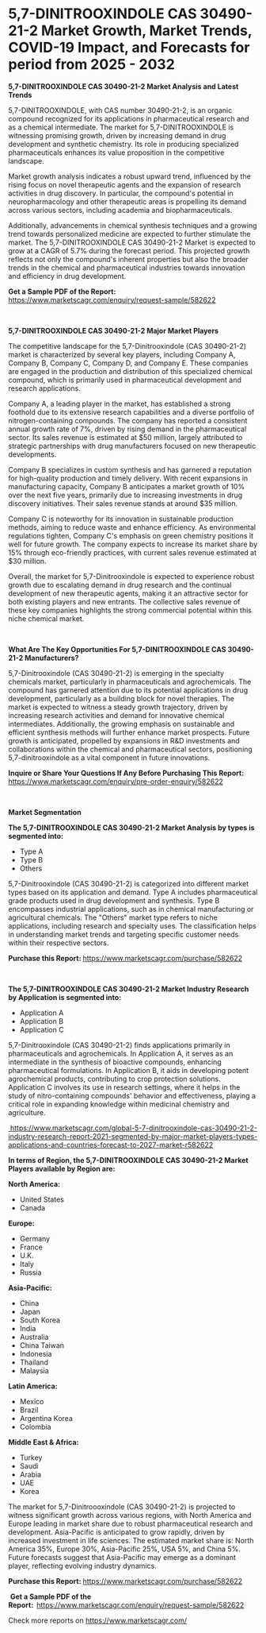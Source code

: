 <p><h1>5,7-DINITROOXINDOLE CAS 30490-21-2 Market Growth, Market Trends, COVID-19 Impact, and Forecasts for period from 2025 - 2032</h1></p><p><strong>5,7-DINITROOXINDOLE CAS 30490-21-2 Market Analysis and Latest Trends</strong></p>
<p><p>5,7-DINITROOXINDOLE, with CAS number 30490-21-2, is an organic compound recognized for its applications in pharmaceutical research and as a chemical intermediate. The market for 5,7-DINITROOXINDOLE is witnessing promising growth, driven by increasing demand in drug development and synthetic chemistry. Its role in producing specialized pharmaceuticals enhances its value proposition in the competitive landscape.</p><p>Market growth analysis indicates a robust upward trend, influenced by the rising focus on novel therapeutic agents and the expansion of research activities in drug discovery. In particular, the compound's potential in neuropharmacology and other therapeutic areas is propelling its demand across various sectors, including academia and biopharmaceuticals.</p><p>Additionally, advancements in chemical synthesis techniques and a growing trend towards personalized medicine are expected to further stimulate the market. The 5,7-DINITROOXINDOLE CAS 30490-21-2 Market is expected to grow at a CAGR of 5.7% during the forecast period. This projected growth reflects not only the compound's inherent properties but also the broader trends in the chemical and pharmaceutical industries towards innovation and efficiency in drug development.</p></p>
<p><strong>Get a Sample PDF of the Report:&nbsp;</strong> <a href="https://www.marketscagr.com/enquiry/request-sample/582622?utm_campaign=3189&utm_medium=2&utm_source=Github&utm_content=ia&utm_term=23032025&utm_id=57-dinitrooxindole-cas-30490-21-2">https://www.marketscagr.com/enquiry/request-sample/582622</a></p>
<p>&nbsp;</p>
<p><strong>5,7-DINITROOXINDOLE CAS 30490-21-2 Major Market Players</strong></p>
<p><p>The competitive landscape for the 5,7-Dinitrooxindole (CAS 30490-21-2) market is characterized by several key players, including Company A, Company B, Company C, Company D, and Company E. These companies are engaged in the production and distribution of this specialized chemical compound, which is primarily used in pharmaceutical development and research applications.</p><p>Company A, a leading player in the market, has established a strong foothold due to its extensive research capabilities and a diverse portfolio of nitrogen-containing compounds. The company has reported a consistent annual growth rate of 7%, driven by rising demand in the pharmaceutical sector. Its sales revenue is estimated at $50 million, largely attributed to strategic partnerships with drug manufacturers focused on new therapeutic developments.</p><p>Company B specializes in custom synthesis and has garnered a reputation for high-quality production and timely delivery. With recent expansions in manufacturing capacity, Company B anticipates a market growth of 10% over the next five years, primarily due to increasing investments in drug discovery initiatives. Their sales revenue stands at around $35 million.</p><p>Company C is noteworthy for its innovation in sustainable production methods, aiming to reduce waste and enhance efficiency. As environmental regulations tighten, Company C's emphasis on green chemistry positions it well for future growth. The company expects to increase its market share by 15% through eco-friendly practices, with current sales revenue estimated at $30 million.</p><p>Overall, the market for 5,7-Dinitrooxindole is expected to experience robust growth due to escalating demand in drug research and the continual development of new therapeutic agents, making it an attractive sector for both existing players and new entrants. The collective sales revenue of these key companies highlights the strong commercial potential within this niche chemical market.</p></p>
<p>&nbsp;</p>
<p><strong>What Are The Key Opportunities For 5,7-DINITROOXINDOLE CAS 30490-21-2 Manufacturers?</strong></p>
<p><p>5,7-Dinitrooxindole (CAS 30490-21-2) is emerging in the specialty chemicals market, particularly in pharmaceuticals and agrochemicals. The compound has garnered attention due to its potential applications in drug development, particularly as a building block for novel therapies. The market is expected to witness a steady growth trajectory, driven by increasing research activities and demand for innovative chemical intermediates. Additionally, the growing emphasis on sustainable and efficient synthesis methods will further enhance market prospects. Future growth is anticipated, propelled by expansions in R&D investments and collaborations within the chemical and pharmaceutical sectors, positioning 5,7-dinitrooxindole as a vital component in future innovations.</p></p>
<p><strong>Inquire or Share Your Questions If Any Before Purchasing This Report:</strong> <a href="https://www.marketscagr.com/enquiry/pre-order-enquiry/582622?utm_campaign=3189&utm_medium=2&utm_source=Github&utm_content=ia&utm_term=23032025&utm_id=57-dinitrooxindole-cas-30490-21-2">https://www.marketscagr.com/enquiry/pre-order-enquiry/582622</a></p>
<p>&nbsp;</p>
<p><strong>Market Segmentation</strong></p>
<p><strong>The 5,7-DINITROOXINDOLE CAS 30490-21-2 Market Analysis by types is segmented into:</strong></p>
<p><ul><li>Type A</li><li>Type B</li><li>Others</li></ul></p>
<p><p>5,7-Dinitrooxindole (CAS 30490-21-2) is categorized into different market types based on its application and demand. Type A includes pharmaceutical grade products used in drug development and synthesis. Type B encompasses industrial applications, such as in chemical manufacturing or agricultural chemicals. The "Others" market type refers to niche applications, including research and specialty uses. The classification helps in understanding market trends and targeting specific customer needs within their respective sectors.</p></p>
<p><strong>Purchase this Report:&nbsp;</strong><a href="https://www.marketscagr.com/purchase/582622?utm_campaign=3189&utm_medium=2&utm_source=Github&utm_content=ia&utm_term=23032025&utm_id=57-dinitrooxindole-cas-30490-21-2">https://www.marketscagr.com/purchase/582622</a></p>
<p>&nbsp;</p>
<p><strong>The 5,7-DINITROOXINDOLE CAS 30490-21-2 Market Industry Research by Application is segmented into:</strong></p>
<p><ul><li>Application A</li><li>Application B</li><li>Application C</li></ul></p>
<p><p>5,7-Dinitrooxindole (CAS 30490-21-2) finds applications primarily in pharmaceuticals and agrochemicals. In Application A, it serves as an intermediate in the synthesis of bioactive compounds, enhancing pharmaceutical formulations. In Application B, it aids in developing potent agrochemical products, contributing to crop protection solutions. Application C involves its use in research settings, where it helps in the study of nitro-containing compounds' behavior and effectiveness, playing a critical role in expanding knowledge within medicinal chemistry and agriculture.</p></p>
<p><a href="https://www.marketscagr.com/global-5-7-dinitrooxindole-cas-30490-21-2-industry-research-report-2021-segmented-by-major-market-players-types-applications-and-countries-forecast-to-2027-market-r582622?utm_campaign=3189&utm_medium=2&utm_source=Github&utm_content=ia&utm_term=23032025&utm_id=57-dinitrooxindole-cas-30490-21-2">&nbsp;https://www.marketscagr.com/global-5-7-dinitrooxindole-cas-30490-21-2-industry-research-report-2021-segmented-by-major-market-players-types-applications-and-countries-forecast-to-2027-market-r582622</a></p>
<p><strong>In terms of Region, the 5,7-DINITROOXINDOLE CAS 30490-21-2 Market Players available by Region are:</strong></p>
<p>
    <p> <strong> North America: </strong>
        <ul>
            <li>United States</li>
            <li>Canada</li>
        </ul>
        </p> 
    <p> <strong> Europe: </strong>
        <ul>
            <li>Germany</li>
            <li>France</li>
            <li>U.K.</li>
            <li>Italy</li>
            <li>Russia</li>
        </ul>
        </p> 
    <p> <strong> Asia-Pacific: </strong>
        <ul>
            <li>China</li>
            <li>Japan</li>
            <li>South Korea</li>
            <li>India</li>
            <li>Australia</li>
            <li>China Taiwan</li>
            <li>Indonesia</li>
            <li>Thailand</li>
            <li>Malaysia</li>
        </ul>
        </p> 
    <p> <strong> Latin America: </strong>
        <ul>
            <li>Mexico</li>
            <li>Brazil</li>
            <li>Argentina Korea</li>
            <li>Colombia</li>
        </ul>
        </p> 
    <p> <strong> Middle East & Africa: </strong>
        <ul>
            <li>Turkey</li>
            <li>Saudi</li>
            <li>Arabia</li>
            <li>UAE</li>
            <li>Korea</li>
        </ul>
    </p>
    </p>
<p><p>The market for 5,7-Dinitroooxindole (CAS 30490-21-2) is projected to witness significant growth across various regions, with North America and Europe leading in market share due to robust pharmaceutical research and development. Asia-Pacific is anticipated to grow rapidly, driven by increased investment in life sciences. The estimated market share is: North America 35%, Europe 30%, Asia-Pacific 25%, USA 5%, and China 5%. Future forecasts suggest that Asia-Pacific may emerge as a dominant player, reflecting evolving industry dynamics.</p></p>
<p><strong>Purchase this Report: </strong><a href="https://www.marketscagr.com/purchase/582622?utm_campaign=3189&utm_medium=2&utm_source=Github&utm_content=ia&utm_term=23032025&utm_id=57-dinitrooxindole-cas-30490-21-2">https://www.marketscagr.com/purchase/582622</a></p>
<p>&nbsp;<strong>Get a Sample PDF of the Report:&nbsp;&nbsp;</strong><a href="https://www.marketscagr.com/enquiry/request-sample/582622?utm_campaign=3189&utm_medium=2&utm_source=Github&utm_content=ia&utm_term=23032025&utm_id=57-dinitrooxindole-cas-30490-21-2">https://www.marketscagr.com/enquiry/request-sample/582622</a></p>
<p><strong></strong></p>
<p>Check more reports on <a href="https://www.marketscagr.com/?utm_campaign=3189&utm_medium=2&utm_source=Github&utm_content=ia&utm_term=23032025&utm_id=57-dinitrooxindole-cas-30490-21-2">https://www.marketscagr.com/</a></p>